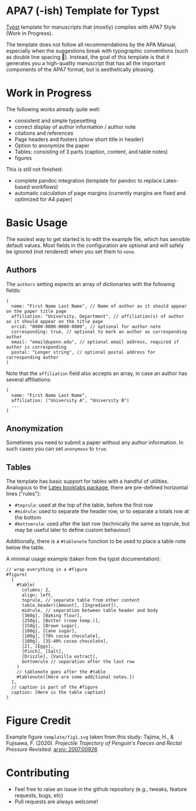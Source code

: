 # APA7 (-ish) Template for Typst

[Typst](https://typst.app/) template for manuscripts that (mostly) complies with APA7 Style (Work in Progress).

The template does not follow all recommendations by the APA Manual, especially when the suggestions break with typographic conventions (such as double line spacing :vomiting_face:). Instead, the goal of this template is that it generates you a high-quality manuscript that has all the important components of the APA7 format, but is aesthetically pleasing.

# Work in Progress

The following works already quite well:

- consistent and simple typesetting
- correct display of author information / author note
- citations and references
- Page headers and footers (show short title in header)
- Option to anonymize the paper
- Tables: consisting of 3 parts (caption, content, and table notes)
- figures

This is still not finished:

- complete pandoc integration (template for pandoc to replace Latex-based workflows)
- automatic calculation of page margins (currently margins are fixed and optimized for A4 paper)

# Basic Usage

The easiest way to get started is to edit the example file, which has sensible default values. Most fields in the configuration are optional and will safely be ignored (not rendered) when you set them to `none`.

## Authors

The `authors` setting expects an array of dictionaries with the following fields:

```typst
(
  name: "First Name Last Name", // Name of author as it should appear on the paper title page
  affiliation: "University, Department", // affiliation(s) of author as it should appear on the title page
  orcid: "0000-0000-0000-0000", // optional for author note
  corresponding: true, // optional to mark an author as corresponding author
  email: "email@upenn.edu", // optional email address, required if author is corresponding
  postal: "Longer string", // optional postal address for corresponding author
)
```

Note that the `affiliation` field also accepts an array, in case an author has several affiliations:


```typst
(
  name: "First Name Last Name",
  affiliation: ("University A", "University B")
  ...
)
```

## Anonymization

Sometimes you need to submit a paper without any author information. In such cases you can set `anonymous` to `true`.

## Tables

The template has basic support for tables with a handful of utilities. Analogous to the [Latex booktabs package](https://ctan.org/pkg/booktabs), there are pre-defined horizontal lines ("rules"):

- `#toprule`: used at the top of the table, before the first row
- `#midrule`: used to separate the header row, or to separate a totals row at the bottom
- `#bottomrule`: used after the last row (technically the same as toprule, but may be useful later to define custom behaviour)

Additionally, there is a `#tablenote` function to be used to place a table note below the table.

A minimal usage example (taken from the typst documentation):

```typst
// wrap everything in a #figure
#figure(
  [
    #table(
      columns: 2,
      align: left,
      toprule, // separate table from other content
      table.header([Amount], [Ingredient]),
      midrule, // separation between table header and body
      [360g], [Baking flour],
      [250g], [Butter (room temp.)],
      [150g], [Brown sugar],
      [100g], [Cane sugar],
      [100g], [70% cocoa chocolate],
      [100g], [35-40% cocoa chocolate],
      [2], [Eggs],
      [Pinch], [Salt],
      [Drizzle], [Vanilla extract],
      bottomrule // separation after the last row
    )
    // tablenote goes after the #table
    #tablenote([Here are some additional notes.])
  ],
  // caption is part of the #figure
  caption: [Here is the table caption]
)
```

# Figure Credit

Example figure `template/fig1.svg` taken from this study: Tajima, H., & Fujisawa, F. (2020). *Projectile Trajectory of Penguin's Faeces and Rectal Pressure Revisited*. [arxiv: 2007.00926](https://arxiv.org/abs/2007.00926)

# Contributing

- Feel free to raise an issue in the github repository (e.g., tweaks, feature requests, bugs, etc)
- Pull requests are always welcome!